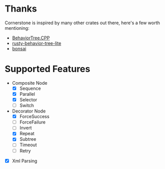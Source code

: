 # Thanks
Cornerstone is inspired by many other crates out there, here's a few worth mentioning:
+ [BehaviorTree.CPP](https://github.com/BehaviorTree/BehaviorTree.CPP)
+ [rusty-behavior-tree-lite](https://github.com/msakuta/rusty-behavior-tree-lite)
+ [bonsai](https://github.com/Sollimann/bonsai)

# Supported Features
- Composite Node
  - [x] Sequence
  - [x] Parallel
  - [x] Selector
  - [ ] Switch
- Decorator Node
  - [x] ForceSuccess
  - [ ] ForceFailure
  - [ ] Invert
  - [x] Repeat
  - [x] Subtree
  - [ ] Timeout
  - [ ] Retry
- [x] Xml Parsing 